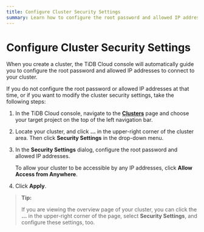 ```yaml
---
title: Configure Cluster Security Settings
summary: Learn how to configure the root password and allowed IP addresses to connect to your cluster.
---
```


# Configure Cluster Security Settings

When you create a cluster, the TiDB Cloud console will automatically guide you to configure the root password and allowed IP addresses to connect to your cluster.

If you do not configure the root password or allowed IP addresses at that time, or if you want to modify the cluster security settings, take the following steps:

1. In the TiDB Cloud console, navigate to the [**Clusters**](https://tidbcloud.com/console/clusters) page and choose your target project on the top of the left navigation bar.
2. Locate your cluster, and click **...** in the upper-right corner of the cluster area. Then click **Security Settings** in the drop-down menu.
3. In the **Security Settings** dialog, configure the root password and allowed IP addresses.

    To allow your cluster to be accessible by any IP addresses, click **Allow Access from Anywhere**.

4. Click **Apply**.

> **Tip:**
>
> If you are viewing the overview page of your cluster, you can click the **...** in the upper-right corner of the page, select **Security Settings**, and configure these settings, too.
